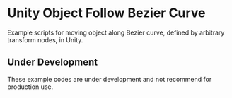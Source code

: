 # Unity Object Follow Bezier Curve
Example scripts for moving object along Bezier curve, defined by arbitrary transform nodes, in Unity.

## Under Development
These example codes are under development and not recommend for production use.